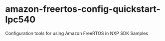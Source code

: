 # amazon-freertos-config-quickstart-lpc540
Configuration tools for using Amazon FreeRTOS in NXP SDK Samples
